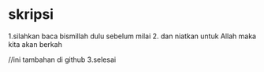 # skripsi

1.silahkan baca bismillah dulu sebelum milai
2. dan niatkan untuk Allah maka kita akan berkah 


//ini tambahan di github
3.selesai 


